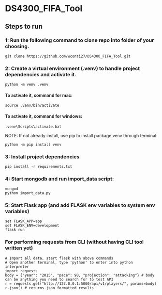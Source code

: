 # DS4300_FIFA_Tool

## Steps to run

### 1: Run the following command to clone repo into folder of your choosing.

    git clone https://github.com/wconti27/DS4300_FIFA_Tool.git

### 2: Create a virtual environment (.venv) to handle project dependencies and activate it. 

    python -m venv .venv

#### To activate it, command for mac:
    source .venv/bin/activate

#### To activate it, command for windows:
    .venv\Scripts\activate.bat

NOTE: If not already install, use pip to install package venv through terminal:

    python -m pip install venv

### 3: Install project dependencies

    pip install -r requirements.txt

### 4: Start mongodb and run import_data script:
    mongod
    python import_data.py

### 5: Start Flask app (and add FLASK env variables to system env variables)
    set FLASK_APP=app
    set FLASK_ENV=development
    flask run

### For performing requests from CLI (without having CLI tool written yet)
    # Import all data, start flask with above commands
    # Open another terminal, type 'python' to enter into python interpreter
    import requests
    body = {"year": "2015", "pace": 90, "projection": "attacking"} # body can be anything you need to search for to test API
    r = requests.get("http://127.0.0.1:5000/api/v1/players/", params=body)
    r.json() # returns json formatted results


